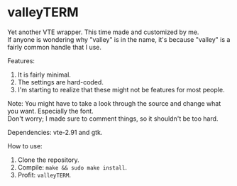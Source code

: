 # valleyTERM
Yet another VTE wrapper. This time made and customized by me.</br>
If anyone is wondering why "valley" is in the name, it's because "valley" is a fairly common handle that I use.

Features:
1. It is fairly minimal.
2. The settings are hard-coded.
3. I'm starting to realize that these might not be features for most people.

Note: You might have to take a look through the source and change what you want. Especially the font.</br>
Don't worry; I made sure to comment things, so it shouldn't be too hard.

Dependencies: vte-2.91 and gtk.

How to use:
1. Clone the repository.
2. Compile: `make && sudo make install`.
3. Profit: `valleyTERM`.
